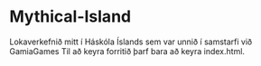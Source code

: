 # Mythical-Island
Lokaverkefnið mitt í Háskóla Íslands sem var unnið í samstarfi við GamiaGames
Til að keyra forritið þarf bara að keyra index.html.
